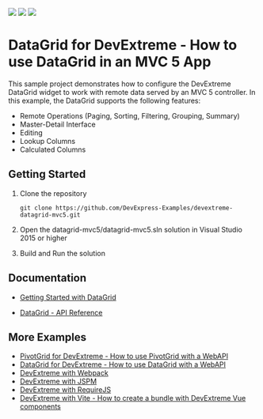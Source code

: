 <!-- default badges list -->
![](https://img.shields.io/endpoint?url=https://codecentral.devexpress.com/api/v1/VersionRange/651441417/23.1.3%2B)
[![](https://img.shields.io/badge/Open_in_DevExpress_Support_Center-FF7200?style=flat-square&logo=DevExpress&logoColor=white)](https://supportcenter.devexpress.com/ticket/details/T1170955)
[![](https://img.shields.io/badge/📖_How_to_use_DevExpress_Examples-e9f6fc?style=flat-square)](https://docs.devexpress.com/GeneralInformation/403183)
<!-- default badges end -->
# DataGrid for DevExtreme - How to use DataGrid in an MVC 5 App

This sample project demonstrates how to configure the DevExtreme DataGrid widget to work with remote data served by an MVC 5 controller. In this example, the DataGrid supports the following features:

- Remote Operations (Paging, Sorting, Filtering, Grouping, Summary)
- Master-Detail Interface
- Editing
- Lookup Columns
- Calculated Columns

## Getting Started

1. Clone the repository
    ``` text
    git clone https://github.com/DevExpress-Examples/devextreme-datagrid-mvc5.git
    ```

2. Open the datagrid-mvc5/datagrid-mvc5.sln solution in Visual Studio 2015 or higher

3. Build and Run the solution

## Documentation

- [Getting Started with DataGrid](https://js.devexpress.com/Documentation/Guide/UI_Components/DataGrid/Getting_Started_with_DataGrid/)

- [DataGrid - API Reference](https://js.devexpress.com/Documentation/ApiReference/UI_Components/dxDataGrid/)

## More Examples

- [PivotGrid for DevExtreme - How to use PivotGrid with a WebAPI](https://github.com/DevExpress-Examples/devextreme-pivotgrid-with-webapi)
- [DataGrid for DevExtreme - How to use DataGrid with a WebAPI](https://github.com/DevExpress-Examples/devextreme-datagrid-with-webapi)
- [DevExtreme with Webpack](https://github.com/DevExpress-Examples/devextreme-webpack-examples)
- [DevExtreme with JSPM](https://github.com/DevExpress-Examples/devextreme-jspm-examples)
- [DevExtreme with RequireJS](https://github.com/DevExpress-Examples/devextreme-requirejs-examples)
- [DevExtreme with Vite - How to create a bundle with DevExtreme Vue components](https://github.com/DevExpress-Examples/devextreme-vite-vue-bundling)
